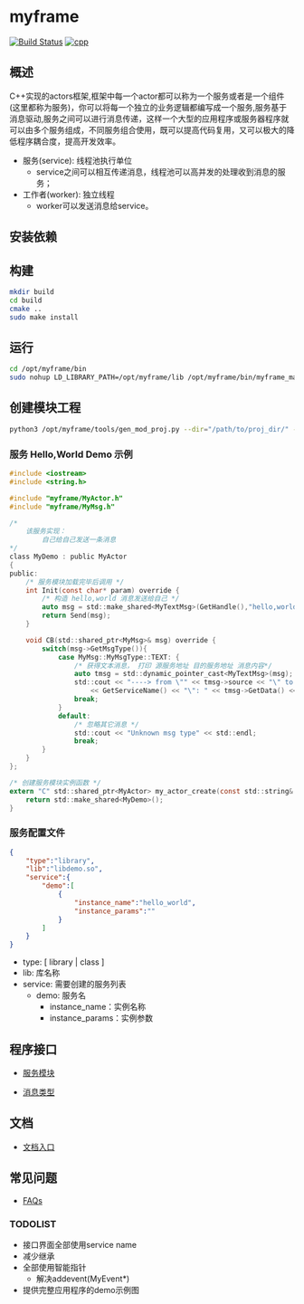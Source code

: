 # myframe

[![Build Status](https://travis-ci.com/lkpworkspace/myframe.svg?branch=master)](https://travis-ci.com/lkpworkspace/myframe)
[![cpp](https://img.shields.io/badge/language-cpp-green.svg)](https://img.shields.io/badge/language-cpp-green.svg)

## 概述
C++实现的actors框架,框架中每一个actor都可以称为一个服务或者是一个组件(这里都称为服务)，你可以将每一个独立的业务逻辑都编写成一个服务,服务基于消息驱动,服务之间可以进行消息传递，这样一个大型的应用程序或服务器程序就可以由多个服务组成，不同服务组合使用，既可以提高代码复用，又可以极大的降低程序耦合度，提高开发效率。
- 服务(service): 线程池执行单位
    - service之间可以相互传递消息，线程池可以高并发的处理收到消息的服务；
- 工作者(worker): 独立线程
    - worker可以发送消息给service。

## 安装依赖
## 构建

```sh
mkdir build
cd build
cmake ..
sudo make install
```

## 运行

```sh
cd /opt/myframe/bin
sudo nohup LD_LIBRARY_PATH=/opt/myframe/lib /opt/myframe/bin/myframe_main &
```

## 创建模块工程
```sh
python3 /opt/myframe/tools/gen_mod_proj.py --dir="/path/to/proj_dir/" --name="mod_name"
```

### 服务 Hello,World Demo 示例

```c
#include <iostream>
#include <string.h>

#include "myframe/MyActor.h"
#include "myframe/MyMsg.h"

/*
    该服务实现：
        自己给自己发送一条消息
*/
class MyDemo : public MyActor
{
public:
    /* 服务模块加载完毕后调用 */
    int Init(const char* param) override {
        /* 构造 hello,world 消息发送给自己 */
        auto msg = std::make_shared<MyTextMsg>(GetHandle(),"hello,world");
        return Send(msg);
    }

    void CB(std::shared_ptr<MyMsg>& msg) override {
        switch(msg->GetMsgType()){
            case MyMsg::MyMsgType::TEXT: {
                /* 获得文本消息， 打印 源服务地址 目的服务地址 消息内容*/
                auto tmsg = std::dynamic_pointer_cast<MyTextMsg>(msg);
                std::cout << "----> from \"" << tmsg->source << "\" to \"" 
                    << GetServiceName() << "\": " << tmsg->GetData() << std::endl;
                break;
            }
            default:
                /* 忽略其它消息 */
                std::cout << "Unknown msg type" << std::endl;
                break;
        }
    }
};

/* 创建服务模块实例函数 */
extern "C" std::shared_ptr<MyActor> my_actor_create(const std::string& service_name) {
    return std::make_shared<MyDemo>();
}

```

### 服务配置文件
```json
{
    "type":"library",
    "lib":"libdemo.so",
    "service":{
        "demo":[
            {
                "instance_name":"hello_world",
                "instance_params":""
            }
        ]
    }
}
```
- type: [ library | class ]
- lib: 库名称
- service: 需要创建的服务列表
    - demo: 服务名
        - instance_name：实例名称
        - instance_params：实例参数

## 程序接口

- [服务模块](https://github.com/lkpworkspace/myframe/blob/master/myframe/MyModule.h)

- [消息类型](https://github.com/lkpworkspace/myframe/blob/master/myframe/MyMsg.h)

## 文档
- [文档入口](https://github.com/lkpworkspace/myframe/wiki)

## 常见问题
- [FAQs](https://github.com/lkpworkspace/myframe/wiki/FAQs)

### TODOLIST
- 接口界面全部使用service name
- 减少继承
- 全部使用智能指针
    - 解决addevent(MyEvent*)
- 提供完整应用程序的demo示例图